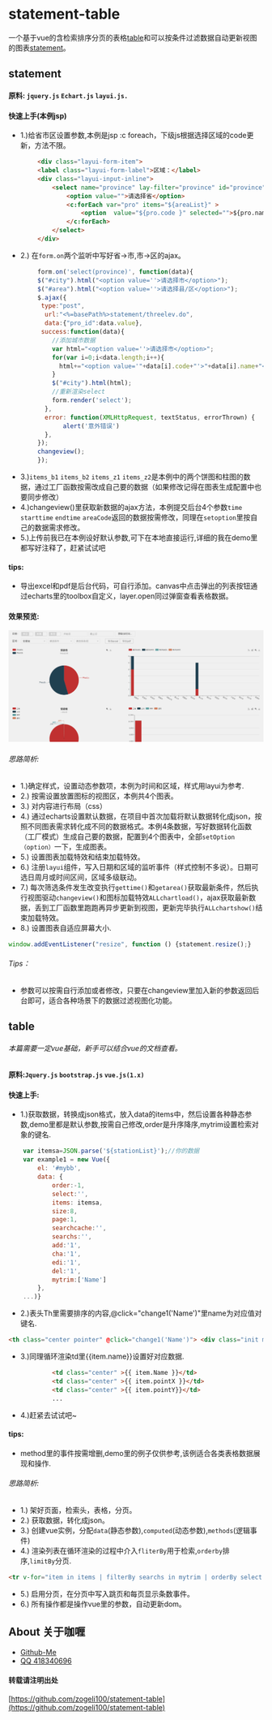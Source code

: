 # statement-table
一个基于vue的含检索排序分页的表格[table](#table)和可以按条件过滤数据自动更新视图的图表[statement](#statement)。
## statement
#### 原料: `jquery.js` `Echart.js` `layui.js.` 
#### 快速上手(本例jsp)
* 1.)给省市区设置参数,本例是jsp :c foreach，下级js根据选择区域的code更新，方法不限。
```html
        <div class="layui-form-item">
        <label class="layui-form-label">区域：</label>
        <div class="layui-input-inline">
            <select name="province" lay-filter="province" id="province">
                <option value="">请选择省</option>
                <c:forEach var="pro" items="${areaList}" >
                    <option  value="${pro.code }" selected="">${pro.name}</option>
                </c:forEach>                
            </select>
        </div>
```
* 2.) 在`form.on`两个监听中写好省->市,市->区的ajax。
```js
        form.on('select(province)', function(data){
        $("#city").html("<option value=''>请选择市</option>");
        $("#area").html("<option value=''>请选择县/区</option>");
        $.ajax({
         type:"post",
          url:"<%=basePath%>statement/threelev.do",
          data:{"pro_id":data.value},
         success:function(data){
            //添加城市数据
            var html="<option value=''>请选择市</option>";
            for(var i=0;i<data.length;i++){
              html+="<option value='"+data[i].code+"'>"+data[i].name+"</option>";
            }
            $("#city").html(html);
            //重新渲染select
            form.render('select');
          },
          error: function(XMLHttpRequest, textStatus, errorThrown) {
               alert('意外错误')
          },
        }); 
        changeview();         
        });  
```
* 3.)`items_b1` `items_b2` `items_z1` `items_z2`是本例中的两个饼图和柱图的数据，通过工厂函数按需改成自己要的数据（如果修改记得在图表生成配置中也要同步修改）
* 4.)changeview()里获取新数据的ajax方法，本例提交后台4个参数`time` `starttime` `endtime` `areaCode`返回的数据按需修改，同理在`setoption`里按自己的数据需求修改。
* 5.)上传前我已在本例设好默认参数,可下在本地直接运行,详细的我在demo里都写好注释了，赶紧试试吧

#### tips:
* 导出excel和pdf是后台代码，可自行添加。canvas中点击弹出的列表按钮通过echarts里的toolbox自定义，layer.open同过弹窗查看表格数据。

#### 效果预览:
![](statement.gif)
###### 思路简析:
* 1.)确定样式，设置动态参数项，本例为时间和区域，样式用layui为参考.
* 2.) 按需设置放置图标的视图区，本例共4个图表。
* 3.) 对内容进行布局（css）
* 4.) 通过echarts设置默认数据，在项目中首次加载将默认数据转化成json，按照不同图表需求转化成不同的数据格式。本例4条数据，写好数据转化函数（工厂模式）生成自己要的数据，配置到4个图表中，全部`setOption（option）`一下，生成图表。
* 5.) 设置图表加载特效和结束加载特效。
* 6.) 注册`layui`组件，写入日期和区域的监听事件（样式控制不多说）。日期可选日周月或时间区间，区域多级联动。
* 7.) 每次筛选条件发生改变执行`gettime()`和`getarea()`获取最新条件，然后执行视图驱动`changeview()`和图标加载特效`ALLchartload()`，ajax获取最新数据，丢到工厂函数里跑跑再异步更新到视图，更新完毕执行`ALLchartshow()`结束加载特效。
* 8.) 设置图表自适应屏幕大小.
```js
window.addEventListener("resize", function () {statement.resize();}
```
###### Tips：  
* 参数可以按需自行添加或者修改，只要在changeview里加入新的参数返回后台即可，适合各种场景下的数据过滤视图化功能。
## table
###### 本篇需要一定vue基础，新手可以结合vue的文档查看。
#### 原料:`Jquery.js` `bootstrap.js` `vue.js(1.x)`
#### 快速上手:
* 1.)获取数据，转换成json格式，放入data的items中，然后设置各种静态参数,demo里都是默认参数,按需自己修改,order是升序降序,mytrim设置检索对象的键名.
```js
    var itemsa=JSON.parse('${stationList}');//你的数据
    var example1 = new Vue({
        el: '#mybb',
        data: {
            order:-1,
            select:'',
            items: itemsa,
            size:8,
            page:1,
            searchcache:'',
            searchs:'',
            add:'1',
            cha:'1',
            edi:'1',
            del:'1',
            mytrim:['Name']
        },
    ...)}
```
* 2.)表头Th里需要排序的内容,@click="change1('Name')"里name为对应值对键名.
```html
<th class="center pointer" @click="change1('Name')"> <div class="init myb1" id="Name"><div></div><div></div></div>站点名称</th>
```
* 3.)同理循环渲染td里{{item.name}}设置好对应数据.
```html
            <td class="center" >{{ item.Name }}</td>
            <td class="center" >{{ item.pointX }}</td>            
            <td class="center" >{{ item.pointY}}</td> 
            ...
```
* 4.)赶紧去试试吧~

#### tips:
* method里的事件按需增删,demo里的例子仅供参考,该例适合各类表格数据展现和操作.

###### 思路简析:
* 1.) 架好页面，检索头，表格，分页。
* 2.) 获取数据，转化成json。
* 3.) 创建vue实例，分配`data`(静态参数),`computed`(动态参数),`methods`(逻辑事件)
* 4.) 渲染列表在循环渲染的过程中介入`fliterBy`用于检索,`orderby`排序,`limitBy`分页.  

```html
<tr v-for="item in items | filterBy searchs in mytrim | orderBy select order | limitBy size size*(page-1)" v-if="show">...</tr>
```

* 5.) 启用分页，在分页中写入跳页和每页显示条数事件。
* 6.) 所有操作都是操作vue里的参数，自动更新dom。

## About 关于咖喱
* [Github-Me](https://github.com/zogeli100)
* [QQ 418340696](https://zogeli100.github.io)

#### **转载请注明出处**
[https://github.com/zogeli100/statement-table](https://github.com/zogeli100/statement-table)
